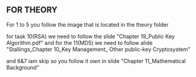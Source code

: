 ## FOR THEORY 
For 1 to 5 you follow the image that is located in the theory folder


for task 10(RSA) we need to follow the slide "Chapter 19_Public Key Algorithm.pdf"
and for the 11(MD5) we need to follow alide "Stallings_Chapter 10_Key Management_ Other public-key Cryptosystem"

and 6&7 iam skip so you follow it own in slide "Chapter 11_Mathematical Background"

